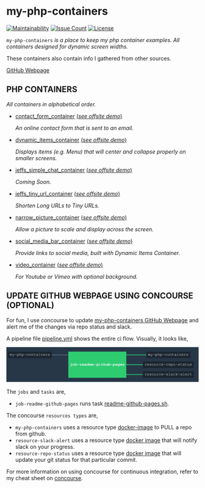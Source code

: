 # my-php-containers

[![Maintainability](https://api.codeclimate.com/v1/badges/a7fd79cc4717b3da27d6/maintainability)](https://codeclimate.com/github/JeffDeCola/my-php-containers/maintainability)
[![Issue Count](https://codeclimate.com/github/JeffDeCola/my-php-containers/badges/issue_count.svg)](https://codeclimate.com/github/JeffDeCola/my-php-containers/issues)
[![License](http://img.shields.io/:license-mit-blue.svg)](http://jeffdecola.mit-license.org)

`my-php-containers` _is a place to keep my php container examples.
All containers designed for dynamic screen widths._

These containers also contain info I gathered from other sources.

[GitHub Webpage](https://jeffdecola.github.io/my-php-containers/)

## PHP CONTAINERS

_All containers in alphabetical order._

* [contact_form_container](https://github.com/JeffDeCola/my-php-containers/tree/master/contact_form_container)
[(_see offsite demo_)](http://www.jeffdecola.com/my-php-containers/index.php?container_name=contact_form_container)

   _An online contact form that is sent to an email._

* [dynamic_items_container](https://github.com/JeffDeCola/my-php-containers/tree/master/dynamic_items_container)
[(_see offsite demo_)](http://www.jeffdecola.com/my-php-containers/index.php?container_name=dynamic_items_container)

   _Displays items (e.g. Menu) that will center and collapse properly on
   smaller screens._

* [jeffs_simple_chat_container](https://github.com/JeffDeCola/my-php-containers/tree/master/jeffs_simple_chat_container)
[(_see offsite demo_)](http://www.jeffdecola.com/my-php-containers/index.php?container_name=jeffs_simple_chat_container)

   _Coming Soon._

* [jeffs_tiny_url_container](https://github.com/JeffDeCola/my-php-containers/tree/master/jeffs_tiny_url_container)
[(_see offsite demo_)](http://www.jeffdecola.com/my-php-containers/index.php?container_name=jeffs_tiny_url_container)

   _Shorten Long URLs to Tiny URLs._

* [narrow_picture_container](https://github.com/JeffDeCola/my-php-containers/tree/master/narrow_picture_container)
[(_see offsite demo_)](http://www.jeffdecola.com/my-php-containers/index.php?container_name=narrow_picture_container)

   _Allow a picture to scale and display across the screen._

* [social_media_bar_container](https://github.com/JeffDeCola/my-php-containers/tree/master/social_media_bar_container)
[(_see offsite demo_)](http://www.jeffdecola.com/my-php-containers/index.php?container_name=social_media_bar_container)

   _Provide links to social media, built with Dynamic Items Container._

* [video_container](https://github.com/JeffDeCola/my-php-containers/tree/master/video_container)
[(_see offsite demo_)](http://www.jeffdecola.com/my-php-containers/index.php?container_name=video_container)

   _For Youtube or Vimeo with optional background._

## UPDATE GITHUB WEBPAGE USING CONCOURSE (OPTIONAL)

For fun, I use concourse to update
[my-php-containers GitHub Webpage](https://jeffdecola.github.io/my-php-containers/)
and alert me of the changes via repo status and slack.

A pipeline file [pipeline.yml](https://github.com/JeffDeCola/my-php-containers/tree/master/ci/pipeline.yml)
shows the entire ci flow. Visually, it looks like,

![IMAGE - my-php-containers concourse ci pipeline - IMAGE](docs/pics/my-php-containers-pipeline.jpg)

The `jobs` and `tasks` are,

* `job-readme-github-pages` runs task
  [readme-github-pages.sh](https://github.com/JeffDeCola/my-php-containers/tree/master/ci/scripts/readme-github-pages.sh).

The concourse `resources types` are,

* `my-php-containers` uses a resource type
  [docker-image](https://hub.docker.com/r/concourse/git-resource/)
  to PULL a repo from github.
* `resource-slack-alert` uses a resource type
  [docker image](https://hub.docker.com/r/cfcommunity/slack-notification-resource)
  that will notify slack on your progress.
* `resource-repo-status` uses a resource type
  [docker image](https://hub.docker.com/r/dpb587/github-status-resource)
  that will update your git status for that particular commit.

For more information on using concourse for continuous integration,
refer to my cheat sheet on [concourse](https://github.com/JeffDeCola/my-cheat-sheets/tree/master/software/operations-tools/continuous-integration-continuous-deployment/concourse-cheat-sheet).
